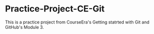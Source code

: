 # Practice-Project-CE-Git
This is a practice project from CourseEra's Getting statrted with Git and GitHub's Module 3.
